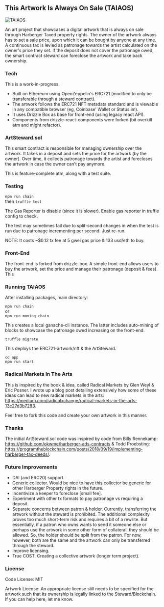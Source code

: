 ## This Artwork Is Always On Sale (TAIAOS)

![TAIAOS](https://raw.githubusercontent.com/simondlr/thisartworkisalwaysonsale/master/app/src/components/TAIAOS4.png)

An art project that showcases a digital artwork that is always on sale through Harberger Taxed property rights. The owner of the artwork always has to set a sale price, upon which it can be bought by anyone at any time. A continuous tax is levied as patronage towards the artist calculated on the owner's price they set. If the deposit does not cover the patronage owed, the smart contract steward can foreclose the artwork and take back ownership.

### Tech

This is a work-in-progress.

- Built on Ethereum using OpenZeppelin's ERC721 (modified to only be transferable through a steward contract).
- The artwork follows the ERC721 NFT metadata standard and is viewable in any compatible browser (eg, Coinbase' Wallet or Status.im).
- It uses Drizzle Box as base for front-end (using legacy react API).
- Components from drizzle-react-components were forked (bit overkill atm and might refactor).

### ArtSteward.sol

This smart contract is responsible for managing ownership over the artwork. It takes in a deposit and sets the price for the artwork (by the owner). Over time, it collects patronage towards the artist and forecloses the artwork in case the owner can't pay anymore.

This is feature-complete atm, along with a test suite.

### Testing

`npm run chain`  
then
`truffle test`

The Gas Reporter is disable (since it is slower). Enable gas reporter in truffle config to check.

The test may sometimes fail due to split-second changes in when the test is run due to patronage incrementing per second.
Just re-run.

NOTE: It costs ~$0.12 tx fee at 5 gwei gas price & 133 usd/eth to buy. 

### Front-End

The front-end is forked from drizzle-box. A simple front-end allows users to buy the artwork, set the price and manage their patronage (deposit & fees). This

### Running TAIAOS

After installing packages, main directory:

`npm run chain`  
or  
`npm run moving_chain`  

This creates a local ganache-cli instance. The latter includes auto-mining of blocks to showcase the patronage owed increasing on the front-end.

`truffle migrate`

This deploys the ERC721-artwork/nft & the ArtSteward.

`cd app`  
`npm run start`  

### Radical Markets In The Arts

This is inspired by the book & idea, called Radical Markets by Glen Weyl & Eric Posner. I wrote up a blog post detailing extensively how some of these ideas can lead to new radical markets in the arts: https://medium.com/radicalxchange/radical-markets-in-the-arts-13c27d3b7283.

Feel free to fork this code and create your own artwork in this manner.

### Thanks

The initial ArtSteward.sol code was inspired by code from Billy Rennekamp: https://github.com/okwme/harberger-ads-contracts & Todd Proebsting: https://programtheblockchain.com/posts/2018/09/19/implementing-harberger-tax-deeds/.

### Future  Improvements

- DAI (and ERC20) support.
- Generic collector. Would be nice to have this collector be generic for other Harberger Property rights in the future.
- Incentivize a keeper to foreclose [small fee].
- Experiment with other tx formats to pay patronage vs requiring a deposit.
- Separate concerns between patron & holder. Currently, transferring the artwork without the steward is prohibited. The additional complexity proves too much short-term risk and requires a bit of a rewrite. But essentially, if a patron who owns wants to send it someone else or perhaps use the artwork in some other form of collateral, they should be allowed. So, the holder should be split from the patron. For now, however, both are the same and the artwork can only be transferred through the steward.
- Improve licensing.
- True COST. Creating a collective artwork (longer term project).

### License

Code License:
MIT

Artwork License:
An appropriate license still needs to be specified for the artwork such that its ownership is legally linked to the Steward/Blockchain. If you can help here, let me know.